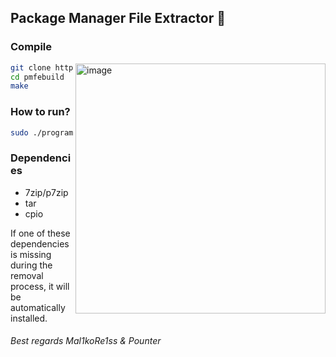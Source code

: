 ##  Package Manager File Extractor 🔌
### Compile

<img align="right" height="400" alt="image" src="https://github.com/user-attachments/assets/a3e28090-247b-41b1-8f02-876ebe6d2312" />

```bash
git clone https://github.com/Mal1koRe1ss/pmfebuild.git
cd pmfebuild
make
```
### How to run?
```bash
sudo ./program packaganame.deb
```

### Dependencies
- 7zip/p7zip
- tar
- cpio

If one of these dependencies is missing during the removal process, it will be automatically installed.

<h6>Best regards Mal1koRe1ss & Pounter</h6>
